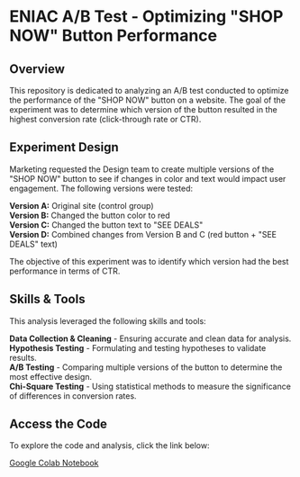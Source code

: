 # ENIAC A/B Test - Optimizing "SHOP NOW" Button Performance

## Overview
This repository is dedicated to analyzing an A/B test conducted to optimize the performance of the "SHOP NOW" button on a website. The goal of the experiment was to determine which version of the button resulted in the highest conversion rate (click-through rate or CTR).

## Experiment Design
Marketing requested the Design team to create multiple versions of the "SHOP NOW" button to see if changes in color and text would impact user engagement. The following versions were tested:

**Version A:** Original site (control group)  
**Version B:** Changed the button color to red  
**Version C:** Changed the button text to "SEE DEALS"  
**Version D:** Combined changes from Version B and C (red button + "SEE DEALS" text)  

The objective of this experiment was to identify which version had the best performance in terms of CTR.

## Skills & Tools
This analysis leveraged the following skills and tools:

**Data Collection & Cleaning** - Ensuring accurate and clean data for analysis.  
**Hypothesis Testing** - Formulating and testing hypotheses to validate results.  
**A/B Testing** - Comparing multiple versions of the button to determine the most effective design.  
**Chi-Square Testing** - Using statistical methods to measure the significance of differences in conversion rates.  



## Access the Code
To explore the code and analysis, click the link below:

[Google Colab Notebook](https://colab.research.google.com/drive/18ZIT97SYOWHchsFsB-612c-RAzReGyqg?usp=sharing)

